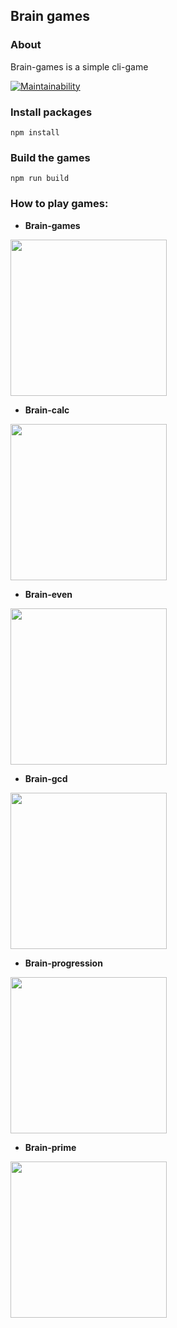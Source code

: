 ## Brain games

### About

Brain-games is a simple cli-game

[![Maintainability](https://api.codeclimate.com/v1/badges/ef294f59734c5cc91fe4/maintainability)](https://codeclimate.com/github/SuchkovSergey/brain-games/maintainability)

### Install packages

```
npm install
```

### Build the games

```
npm run build
```

### How to play games:

- **Brain-games**

<a href="https://asciinema.org/a/xLKZRcmSiovOuyYDwwXdNBNBH"><img src="https://asciinema.org/a/xLKZRcmSiovOuyYDwwXdNBNBH.png" width="250"/></a>

- **Brain-calc**

<a href="https://asciinema.org/a/lBrSfJklQA5NbEyzybyFXgggg"><img src="https://asciinema.org/a/lBrSfJklQA5NbEyzybyFXgggg.png" width="250"/></a>

- **Brain-even**

<a href="https://asciinema.org/a/VLJP1dO2VYWZO8pGQ2UMFJXGQ"><img src="https://asciinema.org/a/VLJP1dO2VYWZO8pGQ2UMFJXGQ.png" width="250"/></a>

- **Brain-gcd**

<a href="https://asciinema.org/a/0s98r18wkZMPR3yNLVeuBi3JM"><img src="https://asciinema.org/a/0s98r18wkZMPR3yNLVeuBi3JM.png" width="250"/></a>

- **Brain-progression**

<a href="https://asciinema.org/a/MrKI08Ir0dFxqQRBBrX3JE5qt"><img src="https://asciinema.org/a/MrKI08Ir0dFxqQRBBrX3JE5qt.png" width="250"/></a>

- **Brain-prime**

<a href="https://asciinema.org/a/pyDOiO1Hc2j0OkUarjrGamCcu"><img src="https://asciinema.org/a/pyDOiO1Hc2j0OkUarjrGamCcu.png" width="250"/></a>
